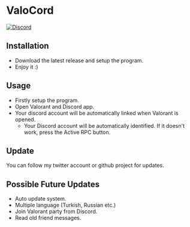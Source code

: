 # ValoCord

[![Discord](https://img.shields.io/badge/discord-join-7389D8?style=flat&logo=discord)](https://discord.gg/s2sdcwckpf)

## Installation

- Download the latest release and setup the program.
- Enjoy it :)

## Usage
- Firstly setup the program.
- Open Valorant and Discord app.
- Your discord account will be automatically linked when Valorant is opened.
    - Your Discord account will be automatically identified. If it doesn't work, press the Active RPC button.

## Update

You can follow my twitter account or github project for updates.

## Possible Future Updates

- Auto update system.
- Multiple language (Turkish, Russian etc.)
- Join Valorant party from Discord.
- Read old friend messages.